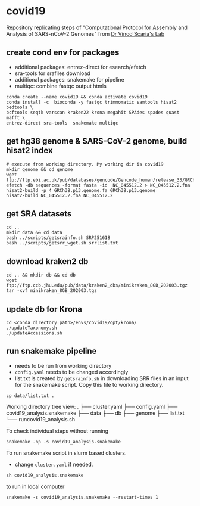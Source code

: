 # covid19

Repository replicating steps of "Computational Protocol for Assembly and 
Analysis of SARS-nCoV-2 Genomes" from 
[Dr Vinod Scaria's Lab](http://vinodscaria.rnabiology.org/covid-19)

## create cond env for packages
* additional packages: entrez-direct for esearch/efetch
* sra-tools for srafiles download
* additional packages: snakemake for pipeline
* multiqc: combine fastqc output htmls
```
conda create --name covid19 && conda activate covid19
conda install -c  bioconda -y fastqc trimmomatic samtools hisat2 bedtools \
bcftools seqtk varscan kraken22 krona megahit SPAdes spades quast mafft \
entrez-direct sra-tools  snakemake multiqc
```

## get hg38 genome &  SARS-CoV-2 genome, build hisat2 index
```
# execute from working directory. My working dir is covid19 
mkdir genome && cd genome
wget ftp://ftp.ebi.ac.uk/pub/databases/gencode/Gencode_human/release_33/GRCh38.p13.genome.fa.gz
efetch -db sequences -format fasta -id  NC_045512.2 > NC_045512.2.fna
hisat2-build -p 4 GRCh38.p13.genome.fa GRCh38.p13.genome
hisat2-build NC_045512.2.fna NC_045512.2
```

## get SRA datasets
```
cd ..
mkdir data && cd data
bash ../scripts/getsrainfo.sh SRP251618
bash ../scripts/getsrr_wget.sh srrlist.txt
```


## download kraken2 db
```
cd .. && mkdir db && cd db
wget ftp://ftp.ccb.jhu.edu/pub/data/kraken2_dbs/minikraken_8GB_202003.tgz
tar -xvf minikraken_8GB_202003.tgz
```

## update db for Krona
```
cd <conda directory path>/envs/covid19/opt/krona/
./updateTaxonomy.sh
./updateAccessions.sh
```

## run snakemake pipeline
* needs to be run from working directory
* `config.yaml` needs to be changed accordingly
* list.txt is created by `getsrainfo.sh` in downloading SRR files in an input
for the snakemake script. Copy this file to working directory.
```
cp data/list.txt .
```
Working directory tree view:
.
├── cluster.yaml
├── config.yaml
├── covid19_analysis.snakemake
├── data
├── db
├── genome
├── list.txt
└── runcovid19_analysis.sh

To check individual steps without running
```
snakemake -np -s covid19_analysis.snakemake
```
To run snakemake script in slurm based clusters.
* change `cluster.yaml` if needed.
```
sh covid19_analysis.snakemake
```
to run in local computer
```
snakemake -s covid19_analysis.snakemake --restart-times 1 
```
